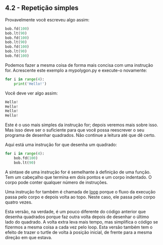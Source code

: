 ## 4.2 - Repetição simples

Provavelmente você escreveu algo assim:

```python
bob.fd(100)
bob.lt(90)
bob.fd(100)
bob.lt(90)
bob.fd(100)
bob.lt(90)
bob.fd(100)
```

Podemos fazer a mesma coisa de forma mais concisa com uma instrução for. Acrescente este exemplo a mypolygon.py e execute-o novamente:

```python
for i in range(4):
    print('Hello!')
```

Você deve ver algo assim:

```python
Hello!
Hello!
Hello!
Hello!
```

Este é o uso mais simples da instrução for; depois veremos mais sobre isso. Mas isso deve ser o suficiente para que você possa reescrever o seu programa de desenhar quadrados. Não continue a leitura até que dê certo.

Aqui está uma instrução for que desenha um quadrado:


```python
for i in range(4):
    bob.fd(100)
    bob.lt(90)
```

A sintaxe de uma instrução for é semelhante à definição de uma função. Tem um cabeçalho que termina em dois pontos e um corpo indentado. O corpo pode conter qualquer número de instruções.

Uma instrução for também é chamada de [loop](11-glossario.md#loop) porque o fluxo da execução passa pelo corpo e depois volta ao topo. Neste caso, ele passa pelo corpo quatro vezes.

Esta versão, na verdade, é um pouco diferente do código anterior que desenha quadrados porque faz outra volta depois de desenhar o último lado do quadrado. A volta extra leva mais tempo, mas simplifica o código se fizermos a mesma coisa a cada vez pelo loop. Esta versão também tem o efeito de trazer o turtle de volta à posição inicial, de frente para a mesma direção em que estava.
